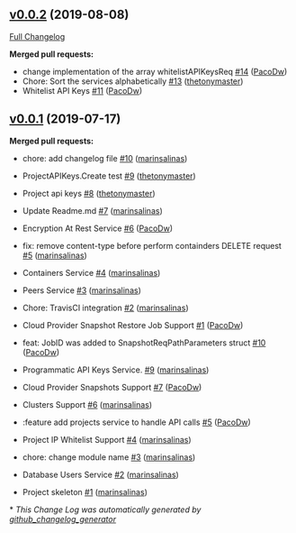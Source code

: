## [v0.0.2](https://github.com/mongodb/go-client-mongodb-atlas/tree/v0.0.2) (2019-08-08)
[Full Changelog](https://github.com/mongodb/go-client-mongodb-atlas/compare/v0.0.1...v0.0.2)

**Merged pull requests:**

- change implementation of the array whitelistAPIKeysReq [\#14](https://github.com/mongodb/go-client-mongodb-atlas/pull/14) ([PacoDw](https://github.com/PacoDw))
- Chore: Sort the services alphabetically [\#13](https://github.com/mongodb/go-client-mongodb-atlas/pull/13) ([thetonymaster](https://github.com/thetonymaster))
- Whitelist API Keys [\#11](https://github.com/mongodb/go-client-mongodb-atlas/pull/11) ([PacoDw](https://github.com/PacoDw))

## [v0.0.1](https://github.com/mongodb/go-client-mongodb-atlas/tree/v0.0.1) (2019-07-17)
**Merged pull requests:**

- chore: add changelog file [\#10](https://github.com/mongodb/go-client-mongodb-atlas/pull/10) ([marinsalinas](https://github.com/marinsalinas))
- ProjectAPIKeys.Create test [\#9](https://github.com/mongodb/go-client-mongodb-atlas/pull/9) ([thetonymaster](https://github.com/thetonymaster))
- Project api keys [\#8](https://github.com/mongodb/go-client-mongodb-atlas/pull/8) ([thetonymaster](https://github.com/thetonymaster))
- Update Readme.md [\#7](https://github.com/mongodb/go-client-mongodb-atlas/pull/7) ([marinsalinas](https://github.com/marinsalinas))
-  Encryption At Rest Service [\#6](https://github.com/mongodb/go-client-mongodb-atlas/pull/6) ([PacoDw](https://github.com/PacoDw))
- fix: remove content-type before perform containders DELETE request [\#5](https://github.com/mongodb/go-client-mongodb-atlas/pull/5) ([marinsalinas](https://github.com/marinsalinas))
- Containers Service [\#4](https://github.com/mongodb/go-client-mongodb-atlas/pull/4) ([marinsalinas](https://github.com/marinsalinas))
- Peers Service [\#3](https://github.com/mongodb/go-client-mongodb-atlas/pull/3) ([marinsalinas](https://github.com/marinsalinas))
- Chore: TravisCI integration [\#2](https://github.com/mongodb/go-client-mongodb-atlas/pull/2) ([marinsalinas](https://github.com/marinsalinas))
- Cloud Provider Snapshot Restore Job Support [\#1](https://github.com/mongodb/go-client-mongodb-atlas/pull/1) ([PacoDw](https://github.com/PacoDw))

- feat: JobID was added to SnapshotReqPathParameters struct [\#10](https://github.com/mongodb-partners/go-client-mongodb-atlas/pull/10) ([PacoDw](https://github.com/PacoDw))
- Programmatic API Keys Service. [\#9](https://github.com/mongodb-partners/go-client-mongodb-atlas/pull/9) ([marinsalinas](https://github.com/marinsalinas))
- Cloud Provider Snapshots Support [\#7](https://github.com/mongodb-partners/go-client-mongodb-atlas/pull/7) ([PacoDw](https://github.com/PacoDw))
- Clusters Support [\#6](https://github.com/mongodb-partners/go-client-mongodb-atlas/pull/6) ([marinsalinas](https://github.com/marinsalinas))
- :feature add projects service to handle API calls [\#5](https://github.com/mongodb-partners/go-client-mongodb-atlas/pull/5) ([PacoDw](https://github.com/PacoDw))
- Project IP Whitelist Support [\#4](https://github.com/mongodb-partners/go-client-mongodb-atlas/pull/4) ([marinsalinas](https://github.com/marinsalinas))
- chore: change module name [\#3](https://github.com/mongodb-partners/go-client-mongodb-atlas/pull/3) ([marinsalinas](https://github.com/marinsalinas))
-  Database Users Service [\#2](https://github.com/mongodb-partners/go-client-mongodb-atlas/pull/2) ([marinsalinas](https://github.com/marinsalinas))
- Project skeleton [\#1](https://github.com/mongodb-partners/go-client-mongodb-atlas/pull/1) ([marinsalinas](https://github.com/marinsalinas))



\* *This Change Log was automatically generated by [github_changelog_generator](https://github.com/skywinder/Github-Changelog-Generator)*